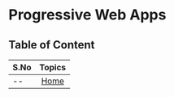 # Progressive Web Apps

## Table of Content

| S.No |     Topics      |
|------|:---------------:|
| --   | [Home](/../../) |
